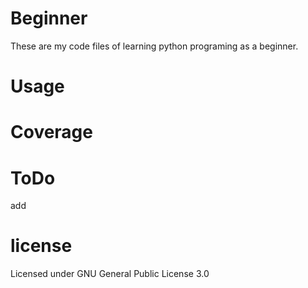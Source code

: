 # Beginner
These are my code files of learning python programing as a beginner.
# Usage

# Coverage
# ToDo
add 
# license
Licensed under GNU General Public License 3.0

